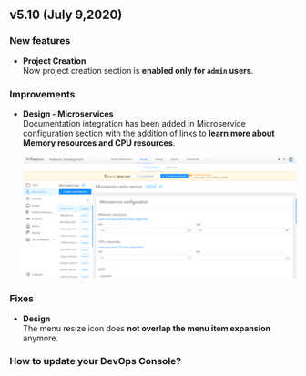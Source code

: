 ## v5.10 (July 9,2020)

### New features

* **Project Creation**        
    Now project creation section is **enabled only for `admin` users**.


### Improvements

* **Design - Microservices**        
    Documentation integration has been added in Microservice configuration section with the addition of links to **learn more about Memory resources and CPU resources**.

    ![link-resources](img/link-resources.png)

### Fixes

* **Design**            
    The menu resize icon does **not overlap the menu item expansion** anymore.

### How to update your DevOps Console?


